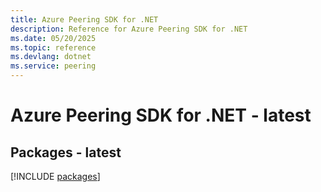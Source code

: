 ```yaml
---
title: Azure Peering SDK for .NET
description: Reference for Azure Peering SDK for .NET
ms.date: 05/20/2025
ms.topic: reference
ms.devlang: dotnet
ms.service: peering
---
```

# Azure Peering SDK for .NET - latest
## Packages - latest
[!INCLUDE [packages](peering-index.md)]